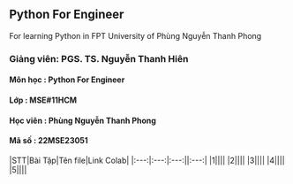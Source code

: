## Python For Engineer
For learning Python in FPT University of Phùng Nguyễn Thanh Phong

### Giảng viên: PGS. TS. Nguyễn Thanh Hiên
#### Môn học : Python For Engineer
#### Lớp : MSE#11HCM
#### Học viên : Phùng Nguyễn Thanh Phong
#### Mã số : 22MSE23051

|STT|Bài Tập|Tên file|Link Colab|
|:---:|:---:|:---:||:---:|
|1||||
|2||||
|3||||
|4||||
|5||||
